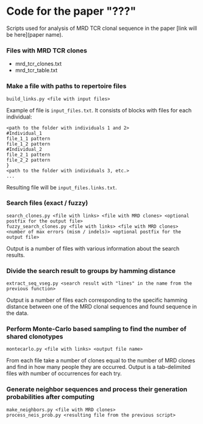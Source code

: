 # Code for the paper "???"

Scripts used for analysis of MRD TCR clonal sequence in the paper [link will be here](paper name).

### Files with MRD TCR clones
- mrd_tcr_clones.txt
- mrd_tcr_table.txt

### Make a file with paths to repertoire files

    build_links.py <file with input files>

Example of file is `input_files.txt`. It consists of blocks with files for each individual:
    
    <path to the folder with individuals 1 and 2>
    #Individual_1
    file_1_1 pattern
    file_1_2 pattern
    #Individual_2
    file_2_1 pattern
    file_2_2 pattern
    }
    <path to the folder with individuals 3, etc.>
    ...

Resulting file will be `input_files.links.txt`.

### Search files (exact / fuzzy)

    search_clones.py <file with links> <file with MRD clones> <optional postfix for the output file>
    fuzzy_search_clones.py <file with links> <file with MRD clones> <number of max errors (mism / indels)> <optional postfix for the output file>

Output is a number of files with various information about the search results.

### Divide the search result to groups by hamming distance

    extract_seq_vseg.py <search result with "lines" in the name from the previous function>

Output is a number of files each corresponding to the specific hamming distance between one of the MRD clonal sequences and found sequence in the data.

### Perform Monte-Carlo based sampling to find the number of shared clonotypes

    montecarlo.py <file with links> <output file name>

From each file take a number of clones equal to the number of MRD clones and find in how many people they are occurred. Output is a tab-delimited files with number of occurrences for each try.

### Generate neighbor sequences and process their generation probabilities after computing
    
    make_neighbors.py <file with MRD clones>
    process_neis_prob.py <resulting file from the previous script>
